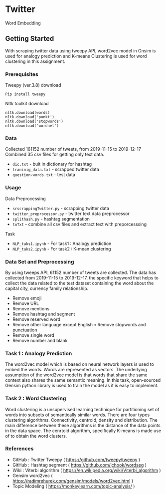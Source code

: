 # Twitter
Word Embedding

## Getting Started
With scraping twitter data using tweepy API, word2vec model in Gnsim is used for analogy prediction and K-means Clustering is used for word clustering in this assignment.  


### Prerequisites

Tweepy (ver.3.8) download 

```
Pip install tweepy
```

Nltk toolkit download 

```
nltk.download(words)
nltk.download('punkt')
nltk.download('stopwords')
nltk.download('wordnet')
```

### Data

Collected 161152 number of tweets, from 2019-11-15 to 2019-12-17
Combined 35 csv files for getting only text data.

* `dic.txt` - buit in dictionary for hashtag
* `traninig_data.txt` - scrapped twitter data
* `question-words.txt` - test data



### Usage

Data Preprocessing
* `srscrappingTwitter.py` - scrapping twitter data
* `twitter_preprocessor.py` - twitter text data preprocessor
* `splithash.py` - hashtag segmentation
* `toTxt` - combine all csv files and extract text with preporcesssing 

Task
* `NLP_taks1.ipynb` - For task1 : Analogy prediction
* `NLP_taks2.ipynb` - For task2 : K-mean clustering 


### Data Set and Preprocessing
By using tweeps API,  61152 number of tweets are collected. The data has collected from 2019-11-15 to 2019-12-17. the specific keyword that helps to collect the data related to the test dataset containing the word about the capital city, currency family relationship.


* Remove emoji
* Remove URL
* Remove mentions
* Remove hashtag and segment
* Remove reserved word
* Remove other language except English • Remove stopwords and punctuation
* Remove single word
* Remove number and blank


### Task 1 : Analogy Prediction

The word2vec model which is based on neural network layers is used to embed the words. Words are represented as vectors. The underlying assumption of the word2vec model is that words that share the same context also shares the same semantic meaning. In this task, open-sourced Gensim python library is used to train the model as it is easy to implement.



### Task 2 : Word Clustering


Word clustering is a unsupervised learning technique for partitioning set of words into subsets of semantically similar words. There are four types clustering algorithms. Connectivity, centroid, density and distribution. The main difference between these algorithms is the distance of the data points in the data space. The cenrtoid algorithm, specifically K-means is made use of to obtain the word clusters.

### References
* GitHub : Twitter Tweepy ( https://github.com/tweepy/tweepy )
* GitHub : Hashtag segment ( https://github.com/jchook/wordseg )
* Wiki : Viterbi algorithm ( https://en.wikipedia.org/wiki/Viterbi_algorithm )
* Gensim word2vec ( https://radimrehurek.com/gensim/models/word2vec.html )
* Topic Modeling ( https://monkeylearn.com/topic-analysis/ ) 
